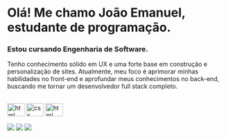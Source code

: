 # Olá! Me chamo João Emanuel, estudante de programação.
### Estou cursando Engenharia de Software.

<div style="display: inline_block">

<p>Tenho conhecimento sólido em UX e uma forte base em construção e personalização de sites. Atualmente, meu foco é aprimorar minhas habilidades no front-end e aprofundar meus conhecimentos no back-end, buscando me tornar um desenvolvedor full stack completo.</p>
</br>
<img class="lang" align="center" alt="html" height="30" width="40" src="https://cdn.jsdelivr.net/gh/devicons/devicon@latest/icons/html5/html5-original.svg" />
<img class="lang" align="center" alt="css" height="30" width="40" src="https://cdn.jsdelivr.net/gh/devicons/devicon@latest/icons/css3/css3-original.svg" />
<img class="lang" align="center" alt="html" height="30" width="40" src="https://cdn.jsdelivr.net/gh/devicons/devicon@latest/icons/javascript/javascript-original.svg" />
          
</div>

</br>

<div>
 <a href="https://www.instagram.com/gustavosora_" target="_blank"><img src="https://img.shields.io/badge/-Instagram-%23E4405F?style=for-the-badge&logo=instagram&logoColor=white" target="_blank"></a>
  <a href = "mailto:sorahgustavo@gmail.com"><img src="https://img.shields.io/badge/-Gmail-%23333?style=for-the-badge&logo=gmail&logoColor=white" target="_blank"></a>
  <a href="https://www.linkedin.com/in/gustavo-sora-1a65782a0/" target="_blank"><img src="https://img.shields.io/badge/-LinkedIn-%230077B5?style=for-the-badge&logo=linkedin&logoColor=white" target="_blank"></a> 
</div>

